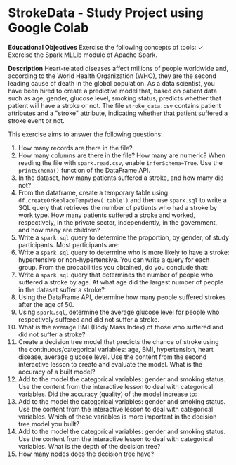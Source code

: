 # StrokeData - Study Project using Google Colab

**Educational Objectives**
Exercise the following concepts of tools:
✓ Exercise the Spark MLLib module of Apache Spark.

**Description**
Heart-related diseases affect millions of people worldwide and, according to the World Health Organization (WHO), they are the second leading cause of death in the global population. As a data scientist, you have been hired to create a predictive model that, based on patient data such as age, gender, glucose level, smoking status, predicts whether that patient will have a stroke or not. The file `stroke_data.csv` contains patient attributes and a "stroke" attribute, indicating whether that patient suffered a stroke event or not.

This exercise aims to answer the following questions:

1. How many records are there in the file?
2. How many columns are there in the file? How many are numeric? When reading the file with `spark.read.csv`, enable `inferSchema=True`. Use the `printSchema()` function of the DataFrame API.
3. In the dataset, how many patients suffered a stroke, and how many did not?
4. From the dataframe, create a temporary table using `df.createOrReplaceTempView('table')` and then use `spark.sql` to write a SQL query that retrieves the number of patients who had a stroke by work type. How many patients suffered a stroke and worked, respectively, in the private sector, independently, in the government, and how many are children?
5. Write a `spark.sql` query to determine the proportion, by gender, of study participants. Most participants are:
6. Write a `spark.sql` query to determine who is more likely to have a stroke: hypertensive or non-hypertensive. You can write a query for each group. From the probabilities you obtained, do you conclude that:
7. Write a `spark.sql` query that determines the number of people who suffered a stroke by age. At what age did the largest number of people in the dataset suffer a stroke?
8. Using the DataFrame API, determine how many people suffered strokes after the age of 50.
9. Using `spark.sql`, determine the average glucose level for people who respectively suffered and did not suffer a stroke.
10. What is the average BMI (Body Mass Index) of those who suffered and did not suffer a stroke?
11. Create a decision tree model that predicts the chance of stroke using the continuous/categorical variables: age, BMI, hypertension, heart disease, average glucose level. Use the content from the second interactive lesson to create and evaluate the model. What is the accuracy of a built model?
12. Add to the model the categorical variables: gender and smoking status. Use the content from the interactive lesson to deal with categorical variables. Did the accuracy (quality) of the model increase to:
13. Add to the model the categorical variables: gender and smoking status. Use the content from the interactive lesson to deal with categorical variables. Which of these variables is more important in the decision tree model you built?
14. Add to the model the categorical variables: gender and smoking status. Use the content from the interactive lesson to deal with categorical variables. What is the depth of the decision tree?
15. How many nodes does the decision tree have?
